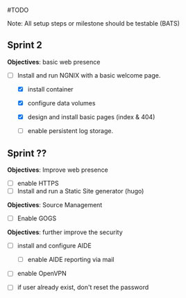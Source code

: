 #TODO


Note: All setup steps or milestone should be testable (BATS)

## Sprint 2

**Objectives**: basic web presence

- [ ] Install and run NGNIX with a basic welcome page.
    - [x] install container
    - [x] configure data volumes
    - [x] design and install basic pages (index & 404)
    - [ ] enable persistent log storage.


## Sprint ??

**Objectives**: Improve web presence
- [ ] enable HTTPS
- [ ] Install and run a Static Site generator (hugo)

**Objectives**: Source Management
- [ ] Enable GOGS

**Objectives**: further improve the security

- [ ] install and configure AIDE
    - [ ] enable AIDE reporting via mail
- [ ] enable OpenVPN
- [ ] if user already exist, don't reset the password





